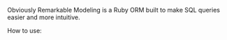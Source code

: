 Obviously Remarkable Modeling is a Ruby ORM built to make SQL queries easier and more intuitive.

How to use:
